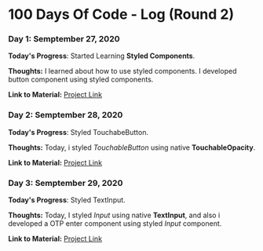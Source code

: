 # 100 Days Of Code - Log (Round 2)

### Day 1: Semptember 27, 2020

**Today's Progress**: Started Learning **Styled Components**.

**Thoughts:** I learned about how to use styled components. I developed button component using styled components.

**Link to Material:** [Project Link](https://github.com/kousiclattala/styled-components.git)

### Day 2: Semptember 28, 2020

**Today's Progress**: Styled TouchabeButton.

**Thoughts:** Today, i styled _TouchableButton_ using native **TouchableOpacity**.

**Link to Material:** [Project Link](https://github.com/kousiclattala/styled-components.git)

### Day 3: Semptember 29, 2020

**Today's Progress**: Styled TextInput.

**Thoughts:** Today, I styled _Input_ using native **TextInput**, and also i developed a OTP enter component using styled _Input_ component.

**Link to Material:** [Project Link](https://github.com/kousiclattala/styled-components.git)
